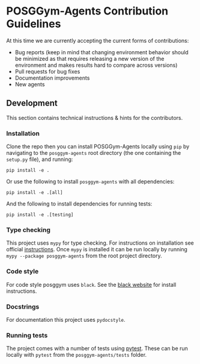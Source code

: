 # POSGGym-Agents Contribution Guidelines

At this time we are currently accepting the current forms of contributions:

- Bug reports (keep in mind that changing environment behavior should be minimized as that requires releasing a new version of the environment and makes results hard to compare across versions)
- Pull requests for bug fixes
- Documentation improvements
- New agents

## Development

This section contains technical instructions & hints for the contributors.

### Installation

Clone the repo then you can install POSGGym-Agents locally using `pip`  by navigating to the `posggym-agents` root directory (the one containing the `setup.py` file), and running:

```
pip install -e .
```

Or use the following to install `posggym-agents` with all dependencies:

```
pip install -e .[all]
```

And the following to install dependencies for running tests:

```
pip install -e .[testing]
```

### Type checking

This project uses `mypy` for type checking. For instructions on installation see official [instructions](https://mypy.readthedocs.io/en/latest/getting_started.html#installing-and-running-mypy).
Once `mypy` is installed it can be run locally by running ``mypy --package posggym-agents`` from the root project directory.

### Code style

For code style posggym uses `black`. See the [black website](https://black.readthedocs.io/en/stable/) for install instructions.

### Docstrings

For documentation this project uses `pydocstyle`.

### Running tests

The project comes with a number of tests using [pytest](https://docs.pytest.org/en/latest/getting-started.html#install-pytest). These can be run locally with `pytest` from the `posggym-agents/tests` folder.
